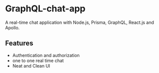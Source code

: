 # GraphQL-chat-app

A real-time chat application with Node.js, Prisma, GraphQL, React.js and Apollo.

## Features

- Authentication and authorization
- one to one real time chat
- Neat and Clean UI

